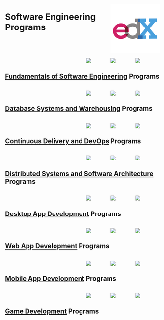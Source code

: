<a href="https://edx.org/"><img align="right" width="160" src="/logos/edx.png"></img></a>

# Software Engineering Programs

<br><br>

<br>
<a href="/edx-programs/software-engineering/fundamentals-of-software-engineering.md"><img align="right" width="80" src="https://github.com/cs-MohamedAyman/cs-MohamedAyman/blob/master/repos-logos/system-analysis.png"></img></a>
<a href="/edx-programs/software-engineering/fundamentals-of-software-engineering.md"><img align="right" width="80" src="https://github.com/cs-MohamedAyman/cs-MohamedAyman/blob/master/repos-logos/software-engineering.png"></img></a>
<a href="/edx-programs/software-engineering/fundamentals-of-software-engineering.md"><img align="right" width="80" src="https://github.com/cs-MohamedAyman/cs-MohamedAyman/blob/master/repos-logos/object-oriented-design.png"></img></a>
<br>

## [Fundamentals of Software Engineering](/edx-programs/software-engineering/fundamentals-of-software-engineering.md) Programs

<br>
<a href="/edx-programs/software-engineering/database-systems-and-warehousing.md"><img align="right" width="80" src="https://github.com/cs-MohamedAyman/cs-MohamedAyman/blob/master/repos-logos/database-design.png"></img></a>
<a href="/edx-programs/software-engineering/database-systems-and-warehousing.md"><img align="right" width="80" src="https://github.com/cs-MohamedAyman/cs-MohamedAyman/blob/master/repos-logos/data-warehousing.png"></img></a>
<a href="/edx-programs/software-engineering/database-systems-and-warehousing.md"><img align="right" width="80" src="https://github.com/cs-MohamedAyman/cs-MohamedAyman/blob/master/repos-logos/database-systems.png"></img></a>
<br>

## [Database Systems and Warehousing](/edx-programs/software-engineering/database-systems-and-warehousing.md) Programs

<br>
<a href="/edx-programs/software-engineering/continuous-delivery-and-devops.md"><img align="right" width="80" src="https://github.com/cs-MohamedAyman/cs-MohamedAyman/blob/master/repos-logos/cloud-computing.png"></img></a>
<a href="/edx-programs/software-engineering/continuous-delivery-and-devops.md"><img align="right" width="80" src="https://github.com/cs-MohamedAyman/cs-MohamedAyman/blob/master/repos-logos/devops.png"></img></a>
<a href="/edx-programs/software-engineering/continuous-delivery-and-devops.md"><img align="right" width="80" src="https://github.com/cs-MohamedAyman/cs-MohamedAyman/blob/master/repos-logos/computer-networks.png"></img></a>
<br>

## [Continuous Delivery and DevOps](/edx-programs/software-engineering/continuous-delivery-and-devops.md) Programs

<br>
<a href="/edx-programs/software-engineering/distributed-systems-and-software-architecture.md"><img align="right" width="80" src="https://github.com/cs-MohamedAyman/cs-MohamedAyman/blob/master/repos-logos/systems-development-methodologies.png"></img></a>
<a href="/edx-programs/software-engineering/distributed-systems-and-software-architecture.md"><img align="right" width="80" src="https://github.com/cs-MohamedAyman/cs-MohamedAyman/blob/master/repos-logos/software-architecture.png"></img></a>
<a href="/edx-programs/software-engineering/distributed-systems-and-software-architecture.md"><img align="right" width="80" src="https://github.com/cs-MohamedAyman/cs-MohamedAyman/blob/master/repos-logos/distributed-systems.png"></img></a>
<br>

## [Distributed Systems and Software Architecture](/edx-programs/software-engineering/distributed-systems-and-software-architecture.md) Programs

<br>
<a href="/edx-programs/software-engineering/desktop-app-development.md"><img align="right" width="80" src="https://github.com/cs-MohamedAyman/cs-MohamedAyman/blob/master/repos-logos/ui-ux.png"></img></a>
<a href="/edx-programs/software-engineering/desktop-app-development.md"><img align="right" width="80" src="https://github.com/cs-MohamedAyman/cs-MohamedAyman/blob/master/repos-logos/software-testing.png"></img></a>
<a href="/edx-programs/software-engineering/desktop-app-development.md"><img align="right" width="80" src="https://github.com/cs-MohamedAyman/cs-MohamedAyman/blob/master/repos-logos/desktop-development.png"></img></a>
<br>

## [Desktop App Development](/edx-programs/software-engineering/desktop-app-development.md) Programs

<br>
<a href="/edx-programs/software-engineering/web-app-development.md"><img align="right" width="80" src="https://github.com/cs-MohamedAyman/cs-MohamedAyman/blob/master/repos-logos/ui-ux.png"></img></a>
<a href="/edx-programs/software-engineering/web-app-development.md"><img align="right" width="80" src="https://github.com/cs-MohamedAyman/cs-MohamedAyman/blob/master/repos-logos/software-testing.png"></img></a>
<a href="/edx-programs/software-engineering/web-app-development.md"><img align="right" width="80" src="https://github.com/cs-MohamedAyman/cs-MohamedAyman/blob/master/repos-logos/web-development.png"></img></a>
<br>

## [Web App Development](/edx-programs/software-engineering/web-app-development.md) Programs

<br>
<a href="/edx-programs/software-engineering/mobile-app-development.md"><img align="right" width="80" src="https://github.com/cs-MohamedAyman/cs-MohamedAyman/blob/master/repos-logos/ui-ux.png"></img></a>
<a href="/edx-programs/software-engineering/mobile-app-development.md"><img align="right" width="80" src="https://github.com/cs-MohamedAyman/cs-MohamedAyman/blob/master/repos-logos/software-testing.png"></img></a>
<a href="/edx-programs/software-engineering/mobile-app-development.md"><img align="right" width="80" src="https://github.com/cs-MohamedAyman/cs-MohamedAyman/blob/master/repos-logos/mobile-development.png"></img></a>
<br>

## [Mobile App Development](/edx-programs/software-engineering/mobile-app-development.md) Programs

<br>
<a href="/edx-programs/software-engineering/game-development.md"><img align="right" width="80" src="https://github.com/cs-MohamedAyman/cs-MohamedAyman/blob/master/repos-logos/ui-ux.png"></img></a>
<a href="/edx-programs/software-engineering/game-development.md"><img align="right" width="80" src="https://github.com/cs-MohamedAyman/cs-MohamedAyman/blob/master/repos-logos/software-testing.png"></img></a>
<a href="/edx-programs/software-engineering/game-development.md"><img align="right" width="80" src="https://github.com/cs-MohamedAyman/cs-MohamedAyman/blob/master/repos-logos/game-development.png"></img></a>
<br>

## [Game Development](/edx-programs/software-engineering/game-development.md) Programs
